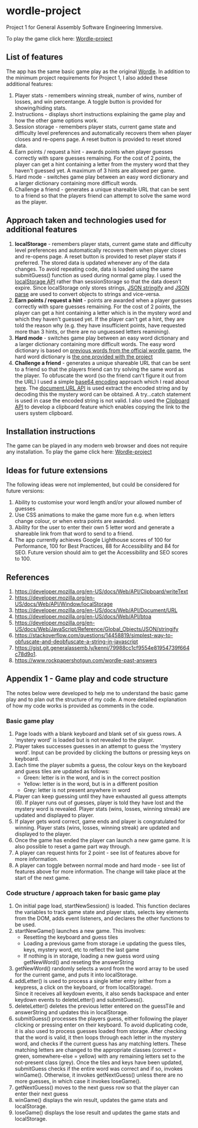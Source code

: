 # wordle-project
Project 1 for General Assembly Software Engineering Immersive.

To play the game click here:
[Wordle-project](https://bjpfox.github.io/wordle-project)


## List of features
The app has the same basic game play as the original [Wordle](https://www.nytimes.com/games/wordle/index.html). In addition to the minimum project requirements for Project 1, I also added these additional features: 
1. Player stats - remembers winning streak, number of wins, number of losses, and win percentange. A toggle button is provided for showing/hiding stats. 
1. Instructions - displays short instructions explaining the game play and how the other game options work. 
1. Session storage - remembers player stats, current game state and difficulty level preferences and automatically recovers them when player closes and re-opens page. A reset button is provided to reset stored data. 
1. Earn points / request a hint - awards points when player guesses correctly with spare guesses remaining. For the cost of 2 points, the player can get a hint containing a letter from the mystery word that they haven't guessed yet. A maximum of 3 hints are allowed per game. 
1. Hard mode - switches game play between an easy word dictionary and a larger dictionary containing more difficult words. 
1. Challenge a friend - generates a unique shareable URL that can be sent to a friend so that the players friend can attempt to solve the same word as the player. 


## Approach taken and technologies used for additional features
1. **localStorage** - remembers player stats, current game state and difficulty level preferences and automatically recovers them when player closes and re-opens page. A reset button is provided to reset player stats if preferred. The stored data is updated whenever any of the data changes. To avoid repeating code, data is loaded using the same submitGuess() function as used during normal game play. I used the [localStorage API](https://developer.mozilla.org/en-US/docs/Web/API/Window/localStorage) rather than sessionStorage so that the data doesn't expire. Since localStorage only stores strings, [JSON stringify](https://developer.mozilla.org/en-US/docs/Web/JavaScript/Reference/Global_Objects/JSON/stringify) and [JSON parse](https://developer.mozilla.org/en-US/docs/Web/JavaScript/Reference/Global_Objects/JSON/parse) are used to convert objects to strings and vice-versa.
1. **Earn points / request a hint** - points are awarded when a player guesses correctly with spare guesses remaining. For the cost of 2 points, the player can get a hint containing a letter which is in the mystery word and which they haven't guessed yet. If the player can't get a hint, they are told the reason why (e.g. they have insufficient points, have requested more than 3 hints, or there are no unguessed letters reamining). 
1. **Hard mode** - switches game play between an easy word dictionary and a larger dictionary containing more difficult words. The easy word dictionary is based on [previous words from the official wordle game](https://www.rockpapershotgun.com/wordle-past-answers), the hard word dictionary is [the one provided with the project](https://gist.git.generalassemb.ly/kenni/79988cc1cf9554e81954739f664c78d9)
1. **Challenge a friend** - generates a unique shareable URL that can be sent to a friend so that the players friend can try solving the same word as the player. To obfuscate the word (so the friend can't figure it out from the URL) I used a simple [base64 encoding](https://developer.mozilla.org/en-US/docs/Web/API/btoa) approach which I read about [here](https://stackoverflow.com/questions/14458819/simplest-way-to-obfuscate-and-deobfuscate-a-string-in-javascript). The [document.URL API](https://developer.mozilla.org/en-US/docs/Web/API/Document/URL) is used extract the encoded string and by decoding this the mystery word can be obtained. A try...catch statement is used in case the encoded string is not valid. I also used the [Clipboard API](https://developer.mozilla.org/en-US/docs/Web/API/Clipboard/writeText) to develop a clipboard feature which enables copying the link to the users system clipboard. 


## Installation instructions  
The game can be played in any modern web browser and does not require any installation. 
To play the game click here:
[Wordle-project](https://bjpfox.github.io/wordle-project)


## Ideas for future extensions 
The following ideas were not implemented, but could be considered for future versions:
1. Ability to customise your word length and/or your allowed number of guesses
1. Use CSS animations to make the game more fun e.g. when letters change colour, or when extra points are awarded. 
1. Ability for the user to enter their own 5 letter word and generate a shareable link from that word to send to a friend. 
1. The app currently achieves Google Lighthouse scores of 100 for Performance, 100 for Best Practices, 88 for Accessibility and 84 for SEO. Future version should aim to get the Accessibility and SEO scores to 100.  


## References
1. https://developer.mozilla.org/en-US/docs/Web/API/Clipboard/writeText
1. https://developer.mozilla.org/en-US/docs/Web/API/Window/localStorage 
1. https://developer.mozilla.org/en-US/docs/Web/API/Document/URL
1. https://developer.mozilla.org/en-US/docs/Web/API/btoa
1. https://developer.mozilla.org/en-US/docs/Web/JavaScript/Reference/Global_Objects/JSON/stringify
1. https://stackoverflow.com/questions/14458819/simplest-way-to-obfuscate-and-deobfuscate-a-string-in-javascript 
1. https://gist.git.generalassemb.ly/kenni/79988cc1cf9554e81954739f664c78d9o1. 
1. https://www.rockpapershotgun.com/wordle-past-answers


## Appendix 1 - Game play and code structure
The notes below were developed to help me to understand the basic game play and to plan out the structure of my code. A more detailed explanation of how my code works is provided as comments in the code.

### Basic game play 
1. Page loads with a blank keyboard and blank set of six guess rows. A 'mystery word' is loaded but is not revealed to the player. 
1. Player takes successes guesses in an attempt to guess the 'mystery word'. Input can be provided by clicking the buttons or pressing keys on keyboard.  
1. Each time the player submits a guess, the colour keys on the keyboard and guess tiles are updated as follows:
    - Green: letter is in the word, and is in the correct position
    - Yellow: letter is in the word, but is in a different position
    - Grey: letter is not present anywhere in word 
1. Player can keep guessing until they have exhausted all guess attempts (6). If player runs out of guesses, player is told they have lost and the mystery word is revealed. Player stats (wins, losses, winning streak) are updated and displayed to player.  
1. If player gets word correct, game ends and player is congratulated for winning. Player stats (wins, losses, winning streak) are updated and displayed to the player.   
1. Once the game has ended the player can launch a new game game. It is also possible to reset a game part way through.  
1. A player can request hints for 2 point - see list of features above for more information.
1. A player can toggle between normal mode and hard mode - see list of features above for more information. The change will take place at the start of the next game.  


### Code structure / approach taken for basic game play 
1. On initial page load, startNewSession() is loaded. This function declares the variables to track game state and player stats, selects key elements from the DOM, adds event listeners, and declares the other functions to be used. 
1. startNewGame() launches a new game. This involves:
    - Resetting the keyboard and guess tiles
    - Loading a previous game from storage i.e updating the guess tiles, keys, mystery word, etc to reflect the last game
    - If nothing is in storage, loading a new guess word using getNewWord() and reseting the answerString 
1. getNewWord() randomly selects a word from the word array to be used for the current game, and puts it into localStorage. 
1. addLetter() is used to process a single letter entry (either from a keypress, a click on the keyboard, or from localStorage).  
Since it receives all keydown events, it also sends backspace and enter keydown events to deleteLetter() and submitGuess().
1. deleteLetter() deletes the previous letter entered on the guessTile and answerString and updates this in localStorage. 
1. submitGuess() processes the players guess, either following the player clicking or pressing enter on their keyboard. To avoid duplicating code, it is also used to process guesses loaded from storage. After checking that the word is valid, it then loops through each letter in the mystery word, and checks if the current guess has any matching letters. These matching letters are changed to the appropriate classes (correct = green, somewhere-else = yellow) with any remaining letters set to the not-present class (grey). Once the tiles and keys have been updated, submitGuess checks if the entire word was correct and if so, invokes winGame(). Otherwise, it invokes getNextGuess() unless there are no more guesses, in which case it invokes loseGame().
1. getNextGuess() moves to the next guess row so that the player can enter their next guess 
1. winGame() displays the win result, updates the game stats and localStorage. 
1. loseGame() displays the lose result and updates the game stats and localStorage.  
